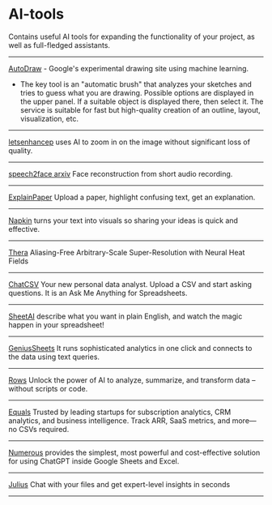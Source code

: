 # AI-tools
Contains useful AI tools for expanding the functionality of your project, as well as full-fledged assistants.


---

<a href="https://www.autodraw.com/">AutoDraw</a> - Google's experimental drawing site using machine learning.
  - The key tool is an "automatic brush" that analyzes your sketches and tries to guess what you are drawing.
    Possible options are displayed in the upper panel. If a suitable object is displayed there, then select it.
    The service is suitable for fast but high-quality creation of an outline, layout, visualization, etc.

---

<a href="https://letsenhance.io/">letsenhancep</a> uses AI to zoom in on the image without significant loss of quality.

---

<a href="https://arxiv.org/abs/1905.09773v1/">speech2face arxiv</a> Face reconstruction from short audio recording.

---

<a href="https://www.explainpaper.com/">ExplainPaper</a> Upload a paper, highlight confusing text, get an explanation.

---

<a href="https://www.napkin.ai/">Napkin</a> turns your text into visuals so sharing your ideas is quick and effective.

---

<a href="https://huggingface.co/spaces/prs-eth/thera/">Thera</a> Aliasing-Free Arbitrary-Scale Super-Resolution with Neural Heat Fields

---

<a href="https://www.chatcsv.co/">ChatCSV</a> Your new personal data analyst. Upload a CSV and start asking questions. It is an Ask Me Anything for Spreadsheets.

---

<a href="https://www.sheetai.app/">SheetAI</a> describe what you want in plain English, and watch the magic happen in your spreadsheet! 

---

<a href="https://www.geniussheets.us/">GeniusSheets</a> It runs sophisticated analytics in one click and connects to the data using text queries.

---

<a href="https://rows.com/ai/">Rows</a> Unlock the power of AI to analyze, summarize, and transform data – without scripts or code.

---

<a href="https://equals.com/">Equals</a> Trusted by leading startups for subscription analytics, CRM analytics, and business intelligence. Track ARR, SaaS metrics, and more—no CSVs required.

---

<a href="https://numerous.ai/">Numerous</a> provides the simplest, most powerful and cost-effective solution for using ChatGPT inside Google Sheets and Excel.

---

<a href="https://julius.ai/">Julius</a> Chat with your files and get expert-level insights in seconds

---
